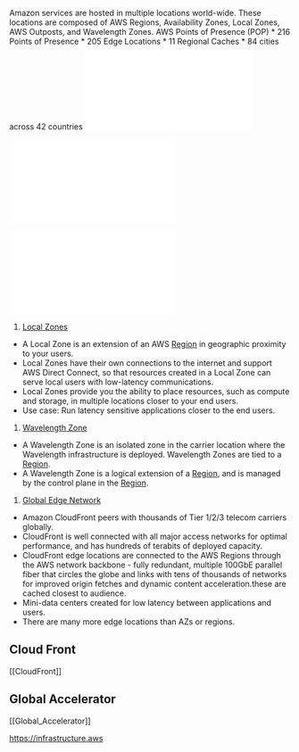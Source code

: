 

Amazon services are hosted in multiple locations world-wide. These locations are composed of AWS Regions, Availability Zones, Local Zones, AWS Outposts, and Wavelength Zones.
AWS Points of Presence (POP)
	  * 216 Points of Presence
	  * 205 Edge Locations
	  * 11 Regional Caches
	  * 84 cities across 42 countries
![AWS Region](AWS%20Region.md)

![AZ](AZ.md)

![DataCenter](DataCenter.md)

1. [Local Zones](https://aws.amazon.com/about-aws/global-infrastructure/localzones/)

* A Local Zone is an extension of an AWS [Region](Region.md) in geographic proximity to your users.
* Local Zones have their own connections to the internet and support AWS Direct Connect, so that resources created in a Local Zone can serve local users with low-latency communications.
* Local Zones provide you the ability to place resources, such as compute and storage, in multiple locations closer to your end users.
* Use case: Run latency sensitive applications closer to the end users.

1. [Wavelength Zone](https://docs.aws.amazon.com/AWSEC2/latest/UserGuide/using-regions-availability-zones.html#concepts-wavelength-zones)

* A Wavelength Zone is an isolated zone in the carrier location where the Wavelength infrastructure is deployed. Wavelength Zones are tied to a [Region](Region.md).
* A Wavelength Zone is a logical extension of a [Region](Region.md), and is managed by the control plane in the [Region](Region.md).

1. [Global Edge Network](https://aws.amazon.com/cloudfront/features/?p=ugi&l=na&whats-new-cloudfront.sort-by=item.additionalFields.postDateTime&whats-new-cloudfront.sort-order=desc)

* Amazon CloudFront peers with thousands of Tier 1/2/3 telecom carriers globally.
* CloudFront is well connected with all major access networks for optimal performance, and has hundreds of terabits of deployed capacity.
* CloudFront edge locations are connected to the AWS Regions through the AWS network backbone - fully redundant, multiple 100GbE parallel fiber that circles the globe and links with tens of thousands of networks for improved origin fetches and dynamic content acceleration.these are cached closest to audience.
* Mini-data centers created for low latency between applications and users.
* There are many more edge locations than AZs or regions.	

## Cloud Front
[[CloudFront]]

## Global Accelerator
[[Global_Accelerator]]

https://infrastructure.aws